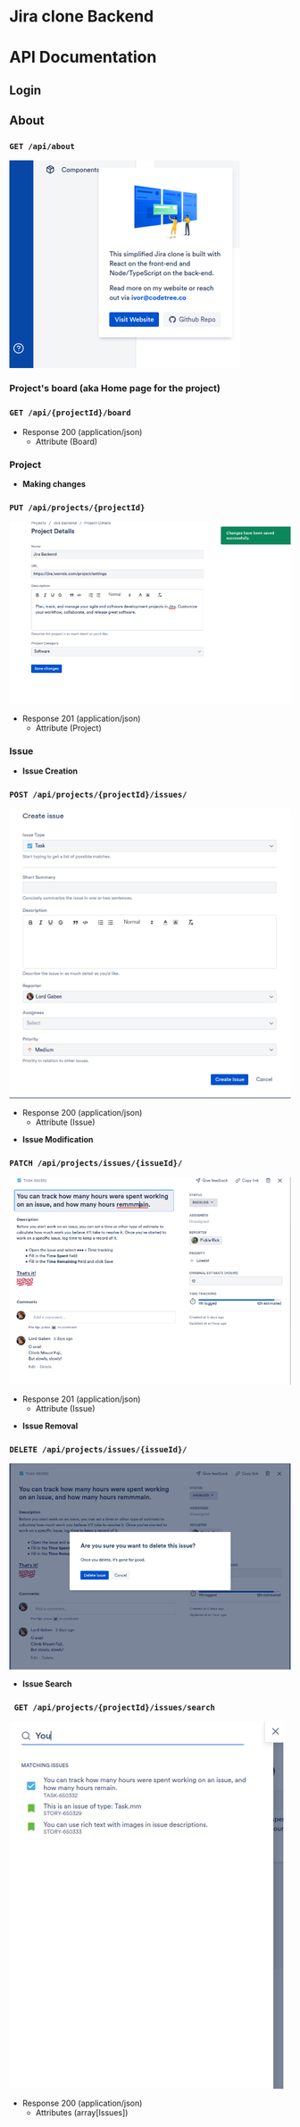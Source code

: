 # Jira clone Backend 
# API Documentation

## Login 
## About 
### `GET /api/about` 
![Api info](./screenDocs/about.png)

### Project's board (aka Home page for the project) 

### `GET /api/{projectId}/board`
+ Response 200 (application/json)
    + Attribute (Board)
### Project 

* **Making changes** 
### `PUT /api/projects/{projectId}`

![Modifying project](./screenDocs/ProjectUpdate.png)

+ Response 201 (application/json)
    + Attribute (Project)
### Issue

* **Issue Creation**
### `POST /api/projects/{projectId}/issues/`

![Create new Issue](./screenDocs/IssueCreation.png)

+ Response 200 (application/json)
    + Attribute (Issue)

* **Issue Modification** 
### `PATCH /api/projects/issues/{issueId}/`

![Modify Issue](./screenDocs/IssueModification.png)

+ Response 201 (application/json)
    + Attribute (Issue)

* **Issue Removal**
### `DELETE /api/projects/issues/{issueId}/ `
![Modify Issue](./screenDocs/IssueDelete.png)

    

* **Issue Search** 
### ` GET /api/projects/{projectId}/issues/search`

![Search an Issue](./screenDocs/IssueSearch.png)

+ Response 200 (application/json)
    + Attributes (array[Issues])


